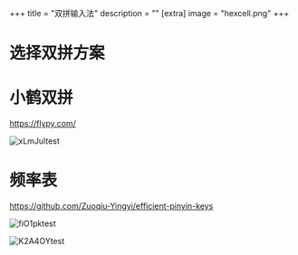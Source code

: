 +++
title = "双拼输入法"
description = ""
[extra]
image = "hexcell.png"
+++

# 选择双拼方案


# 小鹤双拼

https://flypy.com/

![xLmJultest](https://cdn.jsdelivr.net/gh/h3x311/upic@main/LC3/2023/xLmJultest.png)

# 频率表

https://github.com/Zuoqiu-Yingyi/efficient-pinyin-keys

![fiO1pktest](https://cdn.jsdelivr.net/gh/h3x311/upic@main/LC3/2023/fiO1pktest.png)

![K2A4OYtest](https://cdn.jsdelivr.net/gh/h3x311/upic@main/LC3/2023/K2A4OYtest.png)
